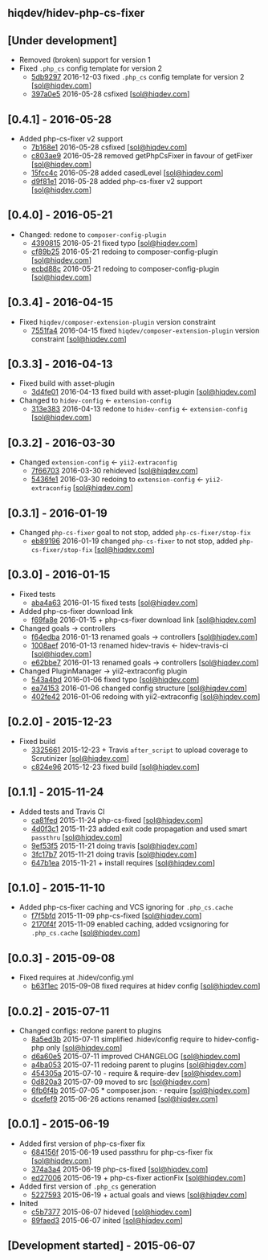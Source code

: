 hiqdev/hidev-php-cs-fixer
-------------------------

## [Under development]

- Removed (broken) support for version 1
- Fixed `.php_cs` config template for version 2
    - [5db9297] 2016-12-03 fixed `.php_cs` config template for version 2 [sol@hiqdev.com]
    - [397a0e5] 2016-05-28 csfixed [sol@hiqdev.com]

## [0.4.1] - 2016-05-28

- Added php-cs-fixer v2 support
    - [7b168e1] 2016-05-28 csfixed [sol@hiqdev.com]
    - [c803ae9] 2016-05-28 removed getPhpCsFixer in favour of getFixer [sol@hiqdev.com]
    - [15fcc4c] 2016-05-28 added casedLevel [sol@hiqdev.com]
    - [d9f81e1] 2016-05-28 added php-cs-fixer v2 support [sol@hiqdev.com]

## [0.4.0] - 2016-05-21

- Changed: redone to `composer-config-plugin`
    - [4390815] 2016-05-21 fixed typo [sol@hiqdev.com]
    - [cf89b25] 2016-05-21 redoing to composer-config-plugin [sol@hiqdev.com]
    - [ecbd88c] 2016-05-21 redoing to composer-config-plugin [sol@hiqdev.com]

## [0.3.4] - 2016-04-15

- Fixed `hiqdev/composer-extension-plugin` version constraint
    - [7551fa4] 2016-04-15 fixed `hiqdev/composer-extension-plugin` version constraint [sol@hiqdev.com]

## [0.3.3] - 2016-04-13

- Fixed build with asset-plugin
    - [3d4fe01] 2016-04-13 fixed build with asset-plugin [sol@hiqdev.com]
- Changed to `hidev-config` <- `extension-config`
    - [313e383] 2016-04-13 redone to `hidev-config` <- `extension-config` [sol@hiqdev.com]

## [0.3.2] - 2016-03-30

- Changed `extension-config` <- `yii2-extraconfig`
    - [7f66703] 2016-03-30 rehideved [sol@hiqdev.com]
    - [5436fe1] 2016-03-30 redoing to `extension-config` <- `yii2-extraconfig` [sol@hiqdev.com]

## [0.3.1] - 2016-01-19

- Changed `php-cs-fixer` goal to not stop, added `php-cs-fixer/stop-fix`
    - [eb89196] 2016-01-19 changed `php-cs-fixer` to not stop, added `php-cs-fixer/stop-fix` [sol@hiqdev.com]

## [0.3.0] - 2016-01-15

- Fixed tests
    - [aba4a63] 2016-01-15 fixed tests [sol@hiqdev.com]
- Added php-cs-fixer download link
    - [f69fa8e] 2016-01-15 + php-cs-fixer download link [sol@hiqdev.com]
- Changed goals -> controllers
    - [f64edba] 2016-01-13 renamed goals -> controllers [sol@hiqdev.com]
    - [1008aef] 2016-01-13 renamed hidev-travis <- hidev-travis-ci [sol@hiqdev.com]
    - [e62bbe7] 2016-01-13 renamed goals -> controllers [sol@hiqdev.com]
- Changed PluginManager -> yii2-extraconfig plugin
    - [543a4bd] 2016-01-06 fixed typo [sol@hiqdev.com]
    - [ea74153] 2016-01-06 changed config structure [sol@hiqdev.com]
    - [402fe42] 2016-01-06 redoing with yii2-extraconfig [sol@hiqdev.com]

## [0.2.0] - 2015-12-23

- Fixed build
    - [3325661] 2015-12-23 + Travis `after_script` to upload coverage to Scrutinizer [sol@hiqdev.com]
    - [c824e96] 2015-12-23 fixed build [sol@hiqdev.com]

## [0.1.1] - 2015-11-24

- Added tests and Travis CI
    - [ca81fed] 2015-11-24 php-cs-fixed [sol@hiqdev.com]
    - [4d0f3c1] 2015-11-23 added exit code propagation and used smart `passthru` [sol@hiqdev.com]
    - [9ef53f5] 2015-11-21 doing travis [sol@hiqdev.com]
    - [3fc17b7] 2015-11-21 doing travis [sol@hiqdev.com]
    - [647b1ea] 2015-11-21 + install requires [sol@hiqdev.com]

## [0.1.0] - 2015-11-10

- Added php-cs-fixer caching and VCS ignoring for `.php_cs.cache`
    - [f7f5bfd] 2015-11-09 php-cs-fixed [sol@hiqdev.com]
    - [2170f4f] 2015-11-09 enabled caching, added vcsignoring for `.php_cs.cache` [sol@hiqdev.com]

## [0.0.3] - 2015-09-08

- Fixed requires at .hidev/config.yml
    - [b63f1ec] 2015-09-08 fixed requires at hidev config [sol@hiqdev.com]

## [0.0.2] - 2015-07-11

- Changed configs: redone parent to plugins
    - [8a5ed3b] 2015-07-11 simplified .hidev/config require to hidev-config-php only [sol@hiqdev.com]
    - [d6a60e5] 2015-07-11 improved CHANGELOG [sol@hiqdev.com]
    - [a4ba053] 2015-07-11 redoing parent to plugins [sol@hiqdev.com]
    - [454305a] 2015-07-10 - require & require-dev [sol@hiqdev.com]
    - [0d820a3] 2015-07-09 moved to src [sol@hiqdev.com]
    - [6fb6f4b] 2015-07-05 * composer.json: - require [sol@hiqdev.com]
    - [dcefef9] 2015-06-26 actions renamed [sol@hiqdev.com]

## [0.0.1] - 2015-06-19

- Added first version of php-cs-fixer fix
    - [684156f] 2015-06-19 used passthru for php-cs-fixer fix [sol@hiqdev.com]
    - [374a3a4] 2015-06-19 php-cs-fixed [sol@hiqdev.com]
    - [ed27006] 2015-06-19 + php-cs-fixer actionFix [sol@hiqdev.com]
- Added first version of `.php_cs` generation
    - [5227593] 2015-06-19 + actual goals and views [sol@hiqdev.com]
- Inited
    - [c5b7377] 2015-06-07 hideved [sol@hiqdev.com]
    - [89faed3] 2015-06-07 inited [sol@hiqdev.com]

## [Development started] - 2015-06-07

[7b168e1]: https://github.com/hiqdev/hidev-php-cs-fixer/commit/7b168e1
[c803ae9]: https://github.com/hiqdev/hidev-php-cs-fixer/commit/c803ae9
[15fcc4c]: https://github.com/hiqdev/hidev-php-cs-fixer/commit/15fcc4c
[d9f81e1]: https://github.com/hiqdev/hidev-php-cs-fixer/commit/d9f81e1
[4390815]: https://github.com/hiqdev/hidev-php-cs-fixer/commit/4390815
[cf89b25]: https://github.com/hiqdev/hidev-php-cs-fixer/commit/cf89b25
[ecbd88c]: https://github.com/hiqdev/hidev-php-cs-fixer/commit/ecbd88c
[7551fa4]: https://github.com/hiqdev/hidev-php-cs-fixer/commit/7551fa4
[3d4fe01]: https://github.com/hiqdev/hidev-php-cs-fixer/commit/3d4fe01
[313e383]: https://github.com/hiqdev/hidev-php-cs-fixer/commit/313e383
[7f66703]: https://github.com/hiqdev/hidev-php-cs-fixer/commit/7f66703
[5436fe1]: https://github.com/hiqdev/hidev-php-cs-fixer/commit/5436fe1
[eb89196]: https://github.com/hiqdev/hidev-php-cs-fixer/commit/eb89196
[aba4a63]: https://github.com/hiqdev/hidev-php-cs-fixer/commit/aba4a63
[f69fa8e]: https://github.com/hiqdev/hidev-php-cs-fixer/commit/f69fa8e
[f64edba]: https://github.com/hiqdev/hidev-php-cs-fixer/commit/f64edba
[1008aef]: https://github.com/hiqdev/hidev-php-cs-fixer/commit/1008aef
[e62bbe7]: https://github.com/hiqdev/hidev-php-cs-fixer/commit/e62bbe7
[543a4bd]: https://github.com/hiqdev/hidev-php-cs-fixer/commit/543a4bd
[ea74153]: https://github.com/hiqdev/hidev-php-cs-fixer/commit/ea74153
[402fe42]: https://github.com/hiqdev/hidev-php-cs-fixer/commit/402fe42
[3325661]: https://github.com/hiqdev/hidev-php-cs-fixer/commit/3325661
[c824e96]: https://github.com/hiqdev/hidev-php-cs-fixer/commit/c824e96
[ca81fed]: https://github.com/hiqdev/hidev-php-cs-fixer/commit/ca81fed
[4d0f3c1]: https://github.com/hiqdev/hidev-php-cs-fixer/commit/4d0f3c1
[9ef53f5]: https://github.com/hiqdev/hidev-php-cs-fixer/commit/9ef53f5
[3fc17b7]: https://github.com/hiqdev/hidev-php-cs-fixer/commit/3fc17b7
[647b1ea]: https://github.com/hiqdev/hidev-php-cs-fixer/commit/647b1ea
[f7f5bfd]: https://github.com/hiqdev/hidev-php-cs-fixer/commit/f7f5bfd
[2170f4f]: https://github.com/hiqdev/hidev-php-cs-fixer/commit/2170f4f
[b63f1ec]: https://github.com/hiqdev/hidev-php-cs-fixer/commit/b63f1ec
[8a5ed3b]: https://github.com/hiqdev/hidev-php-cs-fixer/commit/8a5ed3b
[d6a60e5]: https://github.com/hiqdev/hidev-php-cs-fixer/commit/d6a60e5
[a4ba053]: https://github.com/hiqdev/hidev-php-cs-fixer/commit/a4ba053
[454305a]: https://github.com/hiqdev/hidev-php-cs-fixer/commit/454305a
[0d820a3]: https://github.com/hiqdev/hidev-php-cs-fixer/commit/0d820a3
[6fb6f4b]: https://github.com/hiqdev/hidev-php-cs-fixer/commit/6fb6f4b
[dcefef9]: https://github.com/hiqdev/hidev-php-cs-fixer/commit/dcefef9
[684156f]: https://github.com/hiqdev/hidev-php-cs-fixer/commit/684156f
[374a3a4]: https://github.com/hiqdev/hidev-php-cs-fixer/commit/374a3a4
[ed27006]: https://github.com/hiqdev/hidev-php-cs-fixer/commit/ed27006
[5227593]: https://github.com/hiqdev/hidev-php-cs-fixer/commit/5227593
[c5b7377]: https://github.com/hiqdev/hidev-php-cs-fixer/commit/c5b7377
[89faed3]: https://github.com/hiqdev/hidev-php-cs-fixer/commit/89faed3
[5db9297]: https://github.com/hiqdev/hidev-php-cs-fixer/commit/5db9297
[397a0e5]: https://github.com/hiqdev/hidev-php-cs-fixer/commit/397a0e5
